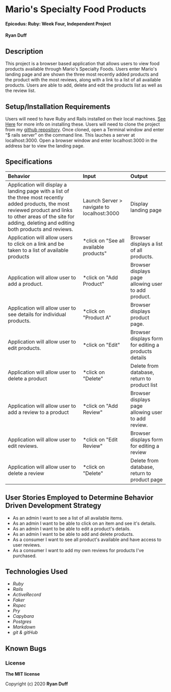 # Mario's Specialty Food Products

#### Epicodus: Ruby: Week Four, Independent Project


#### Ryan Duff 

## Description
This project is a browser based application that allows users to view food products available through Mario's Specialty Foods. Users enter Mario's landing page and are shown the three most recently added products and the product with the most reviews, along with a link to a list of all available products. Users are able to add, delete and edit the products list as well as the review list.


## Setup/Installation Requirements
Users will need to have Ruby and Rails installed on their local machines. [See Here](https://www.tutorialspoint.com/ruby-on-rails/rails-installation.htm) for more info on installing these.
Users will need to clone the project from my [github repository](https://github.com/RyanDuff613/ruby_independent_project4.git). Once cloned, open a Terminal window and enter "$ rails server" on the command line. This lauches a server at localhost:3000. Open a browser window and enter localhost:3000 in the address bar to view the landing page.


## Specifications

| Behavior       | Input         | Output  |
| :--- |:---| :---|
|Application will display a landing page with a list of the three most recently added products, the most reviewed product and links to other areas of the site for adding, deleting and editing both products and reviews.|Launch Server > navigate to localhost:3000|Display landing page|
|Application will allow users to click on a link and be taken to a list of available products| *click on "See all available products" | Browser displays a list of all products.|
|Application will allow user to add a product. |*click on "Add Product" |Browser displays page allowing user to add product.|
|Application will allow user to see details for individual products.|*click on "Product A" | Browser displays product page.|
|Application will allow user to edit products. |*click on "Edit"| Browser displays form for editing a products details|
|Application will allow user to delete a product|*click on "Delete" | Delete from database, return to product list|
|Application will allow user to add a  review to a product |*click on "Add Review" |Browser displays page allowing user to add review.|
|Application will allow user to edit reviews. |*click on "Edit Review"| Browser displays form for editing a review|
|Application will allow user to delete a review |*click on "Delete" | Delete from database, return to product page|
## User Stories Employed to Determine Behavior Driven Development Strategy

* As an admin I want to see a list of all available items.
* As an admin I want to be able to click on an item and see it's details.
* As an admin I want to be able to edit a product's details.
* As an admin I want to be able to add and delete products.
* As a consumer I want to see all product's available and have access to user reviews.
* As a consumer I want to add my own reviews for products I've purchased.

## Technologies Used
* _Ruby_
* _Rails_
* _ActiveRecord_
* _Faker_
* _Rspec_
* _Pry_
* _Capybara_
* _Postgres_
* _Markdown_
* _git & gitHub_

## Known Bugs



### License

**The MIT license**

Copyright (c) 2020 **Ryan Duff**
